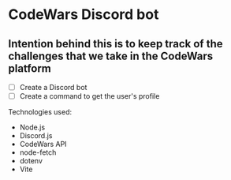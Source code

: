# CodeWars Discord bot

## Intention behind this is to keep track of the challenges that we take in the CodeWars platform

- [ ] Create a Discord bot
- [ ] Create a command to get the user's profile

Technologies used:
- Node.js
- Discord.js
- CodeWars API
- node-fetch
- dotenv
- Vite